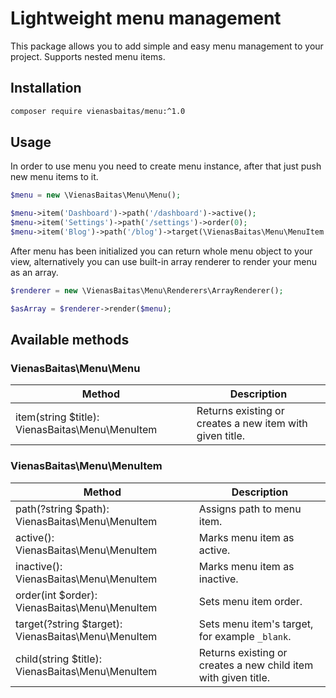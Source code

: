 # Lightweight menu management

This package allows you to add simple and easy menu management to your project.
Supports nested menu items. 

## Installation

```bash
composer require vienasbaitas/menu:^1.0
```

## Usage

In order to use menu you need to create menu instance, after that just push new menu items to it.

```php
$menu = new \VienasBaitas\Menu\Menu();

$menu->item('Dashboard')->path('/dashboard')->active();
$menu->item('Settings')->path('/settings')->order(0);
$menu->item('Blog')->path('/blog')->target(\VienasBaitas\Menu\MenuItem::TARGET_BLANK);
```

After menu has been initialized you can return whole menu object to your view, alternatively you can use built-in array renderer to render your menu as an array.

```php
$renderer = new \VienasBaitas\Menu\Renderers\ArrayRenderer();

$asArray = $renderer->render($menu);
```

## Available methods

### VienasBaitas\Menu\Menu

| Method | Description | 
|---|---|
| item(string $title): VienasBaitas\Menu\MenuItem | Returns existing or creates a new item with given title. |

### VienasBaitas\Menu\MenuItem

| Method | Description | 
|---|---|
| path(?string $path): VienasBaitas\Menu\MenuItem | Assigns path to menu item. |
| active(): VienasBaitas\Menu\MenuItem | Marks menu item as active. |
| inactive(): VienasBaitas\Menu\MenuItem | Marks menu item as inactive. |
| order(int $order): VienasBaitas\Menu\MenuItem | Sets menu item order. |
| target(?string $target): VienasBaitas\Menu\MenuItem | Sets menu item's target, for example `_blank`. |
| child(string $title): VienasBaitas\Menu\MenuItem | Returns existing or creates a new child item with given title. |
